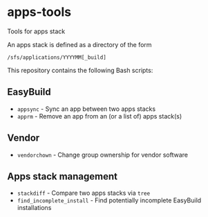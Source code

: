 # apps-tools
Tools for apps stack

An apps stack is defined as a directory of the form
```
/sfs/applications/YYYYMM[_build]
```

This repository contains the following Bash scripts:

## EasyBuild
- `appsync` - Sync an app between two apps stacks
- `apprm` - Remove an app from an (or a list of) apps stack(s)

## Vendor
- `vendorchown` - Change group ownership for vendor software

## Apps stack management
- `stackdiff` - Compare two apps stacks via `tree`
- `find_incomplete_install` - Find potentially incomplete EasyBuild installations
